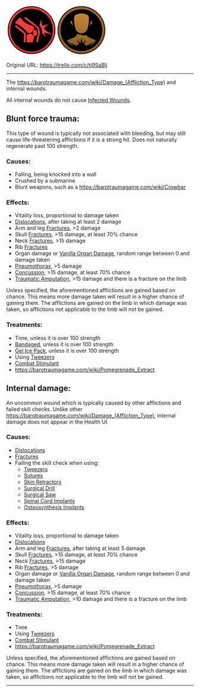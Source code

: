 ![bft.png\|200](./Internal%20Wounds%20-%20Attachments/68135c1d078fdecdd0864b3f.png)

Original URL: https://trello.com/c/tj9SaBlj

---

The https://barotraumagame.com/wiki/Damage_(Affliction_Type) and internal wounds.

All internal wounds do not cause [Infected Wounds](Infected%20Wounds.md).

## Blunt force trauma:

This type of wound is typically not associated with bleeding, but may still cause life-threatening afflictions if it is a strong hit. Does not naturally regenerate past 100 strength.

### Causes:

- Falling, being knocked into a wall
- Crushed by a submarine
- Blunt weapons, such as a https://barotraumagame.com/wiki/Crowbar

### Effects:

- Vitality loss, proportional to damage taken
- [Dislocations](../Bones/Dislocations.md), after taking at least 2 damage
- Arm and leg [Fractures](../Bones/Fractures.md), >2 damage
- Skull [Fractures](../Bones/Fractures.md), >15 damage, at least 70% chance
- Neck [Fractures](../Bones/Fractures.md), >15 damage
- Rib [Fractures](../Bones/Fractures.md)
- Organ damage or [Vanilla Organ Damage](../Torso/Vanilla%20Organ%20Damage.md), random range between 0 and damage taken
- [Pneumothorax](../Lungs/Pneumothorax.md), >5 damage
- [Concussion](../Head_Brain/Concussion.md), >15 damage, at least 70% chance
- [Traumatic Amputation](../Extremities/Traumatic%20Amputation.md), >15 damage and there is a fracture on the limb

Unless specified, the aforementioned afflictions are gained based on chance. This means more damage taken will result in a higher chance of gaining them. The afflictions are gained on the limb in which damage was taken, so afflictions not applicable to the limb will not be gained.

### Treatments:

- Time, unless it is over 100 strength
- [Bandaged](Bandaged.md), unless it is over 100 strength
- [Gel Ice Pack](../Items/Gel%20Ice%20Pack.md), unless it is over 100 strength
- Using [Tweezers](../Items/Tweezers.md)
- [Combat Stimulant](../Items/Combat%20Stimulant.md)
- https://barotraumagame.com/wiki/Pomegrenade_Extract

## Internal damage:

An uncommon wound which is typically caused by other afflictions and failed skill checks. Unlike other https://barotraumagame.com/wiki/Damage_(Affliction_Type), internal damage does not appear in the Health UI.

### Causes:

- [Dislocations](../Bones/Dislocations.md)
- [Fractures](../Bones/Fractures.md)
- Failing the skill check when using:
  - [Tweezers](../Items/Tweezers.md)
  - [Sutures](../Items/Sutures.md)
  - [Skin Retractors](../Items/Skin%20Retractors.md)
  - [Surgical Drill](../Items/Surgical%20Drill.md)
  - [Surgical Saw](../Items/Surgical%20Saw.md)
  - [Spinal Cord Implants](../Items/Spinal%20Cord%20Implants.md)
  - [Osteosynthesis Implants](../Items/Osteosynthesis%20Implants.md)

### Effects:

- Vitality loss, proportional to damage taken
- [Dislocations](../Bones/Dislocations.md)
- Arm and leg [Fractures](../Bones/Fractures.md), after taking at least 5 damage
- Skull [Fractures](../Bones/Fractures.md), >15 damage, at least 70% chance
- Neck [Fractures](../Bones/Fractures.md), >15 damage
- Rib [Fractures](../Bones/Fractures.md), >5 damage
- Organ damage or [Vanilla Organ Damage](../Torso/Vanilla%20Organ%20Damage.md), random range between 0 and damage taken
- [Pneumothorax](../Lungs/Pneumothorax.md), >5 damage
- [Concussion](../Head_Brain/Concussion.md), >15 damage, at least 70% chance
- [Traumatic Amputation](../Extremities/Traumatic%20Amputation.md), >10 damage and there is a fracture on the limb

### Treatments:

- Time
- Using [Tweezers](../Items/Tweezers.md)
- [Combat Stimulant](../Items/Combat%20Stimulant.md)
- https://barotraumagame.com/wiki/Pomegrenade_Extract

Unless specified, the aforementioned afflictions are gained based on chance. This means more damage taken will result in a higher chance of gaining them. The afflictions are gained on the limb in which damage was taken, so afflictions not applicable to the limb will not be gained.

---

